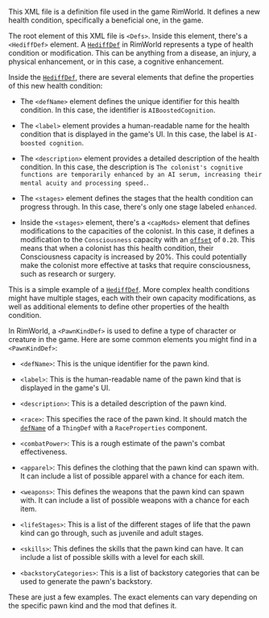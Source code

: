 This XML file is a definition file used in the game RimWorld. It defines a new health condition, specifically a beneficial one, in the game.

The root element of this XML file is `<Defs>`. Inside this element, there's a `<HediffDef>` element. A [`HediffDef`](command:_github.copilot.openSymbolFromReferences?%5B%7B%22%24mid%22%3A1%2C%22path%22%3A%22%2Fc%3A%2FProgram%20Files%20(x86)%2FSteam%2Fsteamapps%2Fcommon%2FRimWorld%2FMods%2FAI-CORE-RIMWORLD-MOD%2FDef%2FHediffs.xml%22%2C%22scheme%22%3A%22file%22%7D%2C%7B%22line%22%3A17%2C%22character%22%3A6%7D%5D "Def/Hediffs.xml") in RimWorld represents a type of health condition or modification. This can be anything from a disease, an injury, a physical enhancement, or in this case, a cognitive enhancement.

Inside the [`HediffDef`](command:_github.copilot.openSymbolFromReferences?%5B%7B%22%24mid%22%3A1%2C%22path%22%3A%22%2Fc%3A%2FProgram%20Files%20(x86)%2FSteam%2Fsteamapps%2Fcommon%2FRimWorld%2FMods%2FAI-CORE-RIMWORLD-MOD%2FDef%2FHediffs.xml%22%2C%22scheme%22%3A%22file%22%7D%2C%7B%22line%22%3A17%2C%22character%22%3A6%7D%5D "Def/Hediffs.xml"), there are several elements that define the properties of this new health condition:

- The `<defName>` element defines the unique identifier for this health condition. In this case, the identifier is `AIBoostedCognition`.

- The `<label>` element provides a human-readable name for the health condition that is displayed in the game's UI. In this case, the label is `AI-boosted cognition`.

- The `<description>` element provides a detailed description of the health condition. In this case, the description is `The colonist's cognitive functions are temporarily enhanced by an AI serum, increasing their mental acuity and processing speed.`.

- The `<stages>` element defines the stages that the health condition can progress through. In this case, there's only one stage labeled `enhanced`. 

- Inside the `<stages>` element, there's a `<capMods>` element that defines modifications to the capacities of the colonist. In this case, it defines a modification to the `Consciousness` capacity with an [`offset`](command:_github.copilot.openSymbolFromReferences?%5B%7B%22%24mid%22%3A1%2C%22path%22%3A%22%2Fc%3A%2FProgram%20Files%20(x86)%2FSteam%2Fsteamapps%2Fcommon%2FRimWorld%2FMods%2FAI-CORE-RIMWORLD-MOD%2FDef%2FHediffs.xml%22%2C%22scheme%22%3A%22file%22%7D%2C%7B%22line%22%3A12%2C%22character%22%3A38%7D%5D "Def/Hediffs.xml") of `0.20`. This means that when a colonist has this health condition, their Consciousness capacity is increased by 20%. This could potentially make the colonist more effective at tasks that require consciousness, such as research or surgery.

This is a simple example of a [`HediffDef`](command:_github.copilot.openSymbolFromReferences?%5B%7B%22%24mid%22%3A1%2C%22path%22%3A%22%2Fc%3A%2FProgram%20Files%20(x86)%2FSteam%2Fsteamapps%2Fcommon%2FRimWorld%2FMods%2FAI-CORE-RIMWORLD-MOD%2FDef%2FHediffs.xml%22%2C%22scheme%22%3A%22file%22%7D%2C%7B%22line%22%3A17%2C%22character%22%3A6%7D%5D "Def/Hediffs.xml"). More complex health conditions might have multiple stages, each with their own capacity modifications, as well as additional elements to define other properties of the health condition.

In RimWorld, a `<PawnKindDef>` is used to define a type of character or creature in the game. Here are some common elements you might find in a `<PawnKindDef>`:

- `<defName>`: This is the unique identifier for the pawn kind.

- `<label>`: This is the human-readable name of the pawn kind that is displayed in the game's UI.

- `<description>`: This is a detailed description of the pawn kind.

- `<race>`: This specifies the race of the pawn kind. It should match the [`defName`](command:_github.copilot.openSymbolFromReferences?%5B%7B%22%24mid%22%3A1%2C%22path%22%3A%22%2Fc%3A%2FProgram%20Files%20(x86)%2FSteam%2Fsteamapps%2Fcommon%2FRimWorld%2FMods%2FAI-CORE-RIMWORLD-MOD%2FDef%2FHediffs.xml%22%2C%22scheme%22%3A%22file%22%7D%2C%7B%22line%22%3A3%2C%22character%22%3A37%7D%5D "Def/Hediffs.xml") of a `ThingDef` with a `RaceProperties` component.

- `<combatPower>`: This is a rough estimate of the pawn's combat effectiveness.

- `<apparel>`: This defines the clothing that the pawn kind can spawn with. It can include a list of possible apparel with a chance for each item.

- `<weapons>`: This defines the weapons that the pawn kind can spawn with. It can include a list of possible weapons with a chance for each item.

- `<lifeStages>`: This is a list of the different stages of life that the pawn kind can go through, such as juvenile and adult stages.

- `<skills>`: This defines the skills that the pawn kind can have. It can include a list of possible skills with a level for each skill.

- `<backstoryCategories>`: This is a list of backstory categories that can be used to generate the pawn's backstory.

These are just a few examples. The exact elements can vary depending on the specific pawn kind and the mod that defines it.